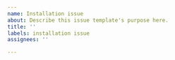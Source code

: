 ```yaml
---
name: Installation issue
about: Describe this issue template's purpose here.
title: ''
labels: installation issue
assignees: ''

---
```



